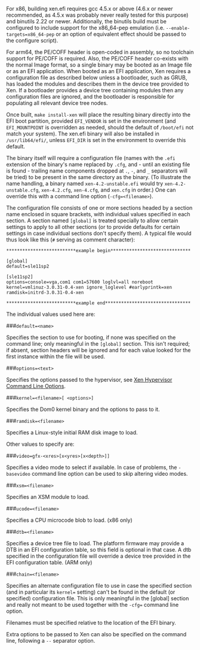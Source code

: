 For x86, building xen.efi requires gcc 4.5.x or above (4.6.x or newer
recommended, as 4.5.x was probably never really tested for this purpose) and
binutils 2.22 or newer.  Additionally, the binutils build must be configured to
include support for the x86_64-pep emulation (i.e.
`--enable-targets=x86_64-pep` or an option of equivalent effect should be
passed to the configure script).

For arm64, the PE/COFF header is open-coded in assembly, so no toolchain
support for PE/COFF is required.  Also, the PE/COFF header co-exists with the
normal Image format, so a single binary may be booted as an Image file or as an
EFI application.  When booted as an EFI application, Xen requires a
configuration file as described below unless a bootloader, such as GRUB, has
loaded the modules and describes them in the device tree provided to Xen.  If a
bootloader provides a device tree containing modules then any configuration
files are ignored, and the bootloader is responsible for populating all
relevant device tree nodes.

Once built, `make install-xen` will place the resulting binary directly into
the EFI boot partition, provided `EFI_VENDOR` is set in the environment (and
`EFI_MOUNTPOINT` is overridden as needed, should the default of `/boot/efi` not
match your system). The xen.efi binary will also be installed in
`/usr/lib64/efi/`, unless `EFI_DIR` is set in the environment to override this
default.

The binary itself will require a configuration file (names with the `.efi`
extension of the binary's name replaced by `.cfg`, and - until an existing
file is found - trailing name components dropped at `.`, `-`, and `_`
separators will be tried) to be present in the same directory as the binary.
(To illustrate the name handling, a binary named `xen-4.2-unstable.efi` would
try `xen-4.2-unstable.cfg`, `xen-4.2.cfg`, `xen-4.cfg`, and `xen.cfg` in
order.) One can override this with a command line option (`-cfg=<filename>`).

The configuration file consists of one or more sections headed by a section
name enclosed in square brackets, with individual values specified in each
section. A section named `[global]` is treated specially to allow certain
settings to apply to all other sections (or to provide defaults for certain
settings in case individual sections don't specify them). A typical file would
thus look like this (`#` serving as comment character):

    **************************example begin******************************

    [global]
    default=sle11sp2
    
    [sle11sp2]
    options=console=vga,com1 com1=57600 loglvl=all noreboot
    kernel=vmlinuz-3.0.31-0.4-xen ignore_loglevel #earlyprintk=xen
    ramdisk=initrd-3.0.31-0.4-xen

    **************************example end********************************

The individual values used here are:

###`default=<name>`

Specifies the section to use for booting, if none was specified on the command
line; only meaningful in the `[global]` section. This isn't required; if
absent, section headers will be ignored and for each value looked for the
first instance within the file will be used.

###`options=<text>`

Specifies the options passed to the hypervisor, see [Xen Hypervisor Command
Line Options](xen-command-line.html).

###`kernel=<filename>[ <options>]`

Specifies the Dom0 kernel binary and the options to pass to it.

###`ramdisk=<filename>`

Specifies a Linux-style initial RAM disk image to load.

Other values to specify are:

###`video=gfx-<xres>[x<yres>[x<depth>]]`

Specifies a video mode to select if available. In case of problems, the
`-basevideo` command line option can be used to skip altering video modes.

###`xsm=<filename>`

Specifies an XSM module to load.

###`ucode=<filename>`

Specifies a CPU microcode blob to load. (x86 only)

###`dtb=<filename>`

Specifies a device tree file to load.  The platform firmware may provide a
DTB in an EFI configuration table, so this field is optional in that
case. A dtb specified in the configuration file will override a device tree
provided in the EFI configuration table. (ARM only)

###`chain=<filename>`

Specifies an alternate configuration file to use in case the specified section
(and in particular its `kernel=` setting) can't be found in the default (or
specified) configuration file. This is only meaningful in the [global] section
and really not meant to be used together with the `-cfg=` command line option.

Filenames must be specified relative to the location of the EFI binary.

Extra options to be passed to Xen can also be specified on the command line,
following a `--` separator option.
